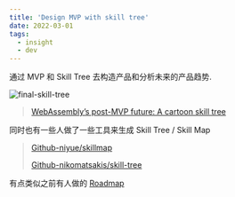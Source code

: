 ```yaml
---
title: 'Design MVP with skill tree'
date: 2022-03-01
tags:
  - insight
  - dev
---
```


通过 MVP 和 Skill Tree 去构造产品和分析未来的产品趋势.

![final-skill-tree](https://2r4s9p1yi1fa2jd7j43zph8r-wpengine.netdna-ssl.com/files/2018/10/01-07-runtime-09-final.png)

> [WebAssembly’s post-MVP future: A cartoon skill tree](https://hacks.mozilla.org/2018/10/webassemblys-post-mvp-future)

同时也有一些人做了一些工具来生成 Skill Tree / Skill Map

> [Github-niyue/skillmap](https://github.com/niyue/skillmap)
>
> [Github-nikomatsakis/skill-tree](https://github.com/nikomatsakis/skill-tree)

有点类似之前有人做的
[Roadmap](https://github.com/kamranahmedse/developer-roadmap)
